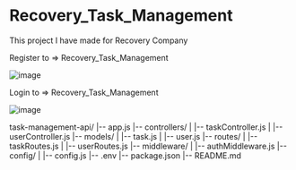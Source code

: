 # Recovery_Task_Management
This project I have made for Recovery Company



Register to =>  Recovery_Task_Management 

![image](https://github.com/siddhardik/Recovery_Task_Management/assets/95465948/ae7d31a5-2a5b-4ece-9a02-a24ed17524ff)

Login to => Recovery_Task_Management

![image](https://github.com/siddhardik/Recovery_Task_Management/assets/95465948/1f2a2bbb-7a55-4349-895b-bc1ec18db7af)






task-management-api/
|-- app.js
|-- controllers/
|   |-- taskController.js
|   |-- userController.js
|-- models/
|   |-- task.js
|   |-- user.js
|-- routes/
|   |-- taskRoutes.js
|   |-- userRoutes.js
|-- middleware/
|   |-- authMiddleware.js
|-- config/
|   |-- config.js
|-- .env
|-- package.json
|-- README.md

